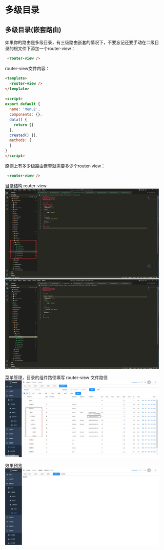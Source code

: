 # 多级目录

## 多级目录(嵌套路由)

如果你的路由是多级目录，有三级路由嵌套的情况下，不要忘记还要手动在二级目录的根文件下添加一个router-view：

```html
 <router-view />
```

router-view文件内容：

```html
<template>
  <router-view />
</template>

<script>
export default {
  name: 'Menu2',
  components: {},
  data() {
    return {}
  },
  created() {},
  methods: {
  }
}
</script>
```

原则上有多少级路由嵌套就需要多少个router-view：

```html
 <router-view />
```

目录结构 router-view
<img src="/image/dev/nested-catelog.jpg" alt="目录结构">
<img src="/image/dev/nested-routerview.jpg" alt="router-view">

菜单管理，目录的组件路径填写 router-view 文件路径
<img src="/image/dev/nested-routerfile.jpg" alt="router-view文件路径">

效果预览
<img src="/image/dev/nested-preview.jpg" alt="效果预览">
